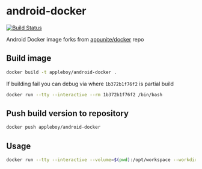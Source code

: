 # android-docker

[![Build Status](https://travis-ci.org/appleboy/android-docker.svg?branch=master)](https://travis-ci.org/appleboy/android-docker)

Android Docker image forks from [appunite/docker](https://github.com/appunite/docker) repo

## Build image

```bash
docker build -t appleboy/android-docker .
```

If building fail you can debug via where `1b372b1f76f2` is partial build

```bash
docker run --tty --interactive --rm 1b372b1f76f2 /bin/bash
```

## Push build version to repository

```bash
docker push appleboy/android-docker
```

## Usage

```bash
docker run --tty --interactive --volume=$(pwd):/opt/workspace --workdir=/opt/workspace --rm appleboy/android-docker  /bin/sh -c "./gradlew build"
```
